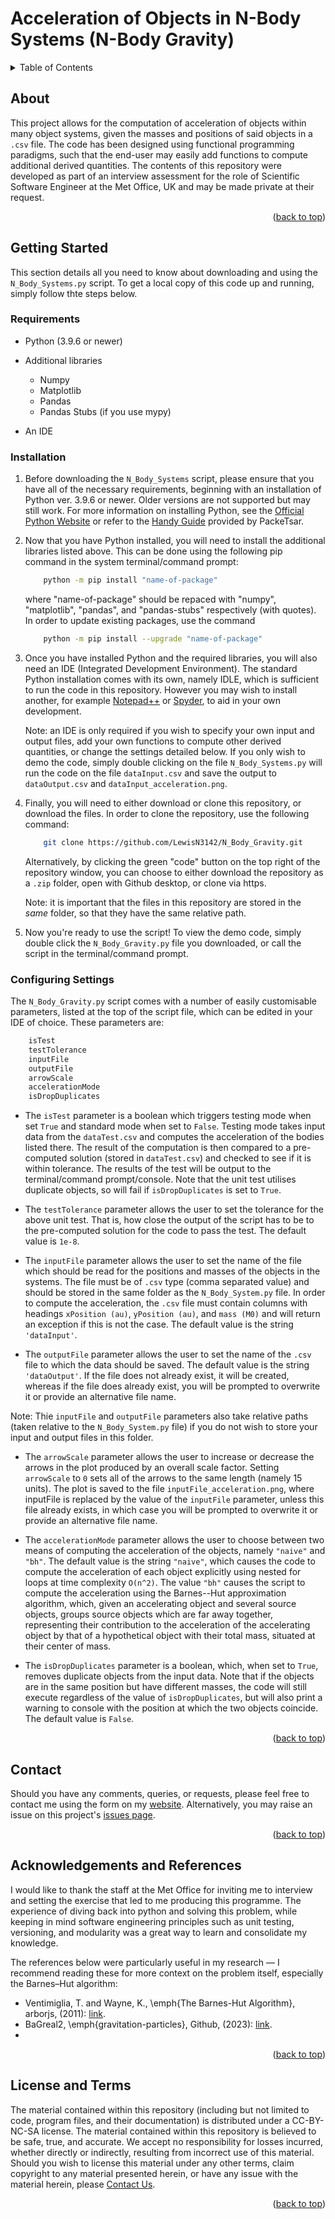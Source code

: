 # Acceleration of Objects in N-Body Systems (N-Body Gravity)

<a id="readme-top"></a>

<details>
  <summary>Table of Contents</summary>
  <ol>
  <li> <a href="#about">About</a></li>
  <li> <a href="#getting-started">Getting Started</a>
    <ul>
      <li> <a href="#requirements">Requirements</a></li>
      <li> <a href="#installation">Installation</a></li>
      <li> <a href="#configuring-settings">Configuring Settings</a></li>
    </ul>  </li>
  <li> <a href="#contact">Contact</a></li>
  <li> <a href="#acknowledgements-and-references">Acknowledgements and References</a></li>
  </ol>
</details>

## About

This project allows for the computation of acceleration of objects within many object systems, given the masses and positions of said objects in a `.csv` file. The code has been designed using functional programming paradigms, such that the end-user may easily add functions to compute additional derived quantities. The contents of this repository were developed as part of an interview assessment for the role of Scientific Software Engineer at the Met Office, UK and may be made private at their request.

<p align="right">(<a href="#readme-top">back to top</a>)</p>

## Getting Started

This section details all you need to know about downloading and using the `N_Body_Systems.py` script. To get a local copy of this code up and running, simply follow thte steps below.

### Requirements

- Python (3.9.6 or newer)

- Additional libraries

  - Numpy
  - Matplotlib
  - Pandas
  - Pandas Stubs (if you use mypy)

- An IDE

### Installation

1. Before downloading the `N_Body_Systems` script, please ensure that you have all of the necessary requirements, beginning with an installation of Python ver. 3.9.6 or newer. Older versions are not supported but may still work. For more information on installing Python, see the <a href="https://www.python.org/downloads/">Official Python Website</a> or refer to the <a href="https://github.com/PackeTsar/Install-Python/blob/master/README.md">Handy Guide</a> provided by PackeTsar.

2. Now that you have Python installed, you will need to install the additional libraries listed above. This can be done using the following pip command in the system terminal/command prompt:

   ```sh
       python -m pip install "name-of-package"
   ```

   where "name-of-package" should be repaced with "numpy", "matplotlib", "pandas", and "pandas-stubs" respectively (with quotes). In order to update existing packages, use the command

   ```sh
       python -m pip install --upgrade "name-of-package"
   ```

3. Once you have installed Python and the required libraries, you will also need an IDE (Integrated Development Environment). The standard Python installation comes with its own, namely IDLE, which is sufficient to run the code in this repository. However you may wish to install another, for example <a href="https://notepad-plus-plus.org/">Notepad++</a> or <a href="https://www.spyder-ide.org/">Spyder</a>, to aid in your own development.

   Note: an IDE is only required if you wish to specify your own input and output files, add your own functions to compute other derived quantities, or change the settings detailed below. If you only wish to demo the code, simply double clicking on the file `N_Body_Systems.py` will run the code on the file `dataInput.csv` and save the output to `dataOutput.csv` and `dataInput_acceleration.png`.

4. Finally, you will need to either download or clone this repository, or download the files. In order to clone the repository, use the following command:

   ```sh
       git clone https://github.com/LewisN3142/N_Body_Gravity.git
   ```

   Alternatively, by clicking the green "code" button on the top right of the repository window, you can choose to either download the repository as a `.zip` folder, open with Github desktop, or clone via https.

   Note: it is important that the files in this repository are stored in the _same_ folder, so that they have the same relative path.

5. Now you're ready to use the script! To view the demo code, simply double click the `N_Body_Gravity.py` file you downloaded, or call the script in the terminal/command prompt.

### Configuring Settings

The `N_Body_Gravity.py` script comes with a number of easily customisable parameters, listed at the top of the script file, which can be edited in your IDE of choice. These parameters are:

```sh
    isTest
    testTolerance
    inputFile
    outputFile
    arrowScale
    accelerationMode
    isDropDuplicates
```

- The `isTest` parameter is a boolean which triggers testing mode when set `True` and standard mode when set to `False`. Testing mode takes input data from the `dataTest.csv` and computes the acceleration of the bodies listed there. The result of the computation is then compared to a pre-computed solution (stored in `dataTest.csv`) and checked to see if it is within tolerance. The results of the test will be output to the terminal/command prompt/console. Note that the unit test utilises duplicate objects, so will fail if `isDropDuplicates` is set to `True`.

- The `testTolerance` parameter allows the user to set the tolerance for the above unit test. That is, how close the output of the script has to be to the pre-computed solution for the code to pass the test. The default value is `1e-8`.

- The `inputFile` parameter allows the user to set the name of the file which should be read for the positions and masses of the objects in the systems. The file must be of `.csv` type (comma separated value) and should be stored in the same folder as the `N_Body_System.py` file. In order to compute the acceleration, the `.csv` file must contain columns with headings `xPosition (au)`, `yPosition (au)`, and `mass (M0)` and will return an exception if this is not the case. The default value is the string `'dataInput'`.

- The `outputFile` parameter allows the user to set the name of the `.csv` file to which the data should be saved. The default value is the string `'dataOutput'`. If the file does not already exist, it will be created, whereas if the file does already exist, you will be prompted to overwrite it or provide an alternative file name.

Note: Thie `inputFile` and `outputFile` parameters also take relative paths (taken relative to the `N_Body_System.py` file) if you do not wish to store your input and output files in this folder.

- The `arrowScale` parameter allows the user to increase or decrease the arrows in the plot produced by an overall scale factor. Setting `arrowScale` to `0` sets all of the arrows to the same length (namely 15 units). The plot is saved to the file `inputFile_acceleration.png`, where inputFile is replaced by the value of the `inputFile` parameter, unless this file already exists, in which case you will be prompted to overwrite it or provide an alternative file name.

- The `accelerationMode` parameter allows the user to choose between two means of computing the acceleration of the objects, namely `"naive"` and `"bh"`. The default value is the string `"naive"`, which causes the code to compute the acceleration of each object explicitly using nested for loops at time complexity `O(n^2)`. The value `"bh"` causes the script to compute the acceleration using the Barnes--Hut approximation algorithm, which, given an accelerating object and several source objects, groups source objects which are far away together, representing their contribution to the acceleration of the accelerating object by that of a hypothetical object with their total mass, situated at their center of mass.

- The `isDropDuplicates` parameter is a boolean, which, when set to `True`, removes duplicate objects from the input data. Note that if the objects are in the same position but have different masses, the code will still execute regardless of the value of `isDropDuplicates`, but will also print a warning to console with the position at which the two objects coincide. The default value is `False`.

<p align="right">(<a href="#readme-top">back to top</a>)</p>

## Contact

Should you have any comments, queries, or requests, please feel free to contact me using the form on my <a href="https://lewisn3142.github.io/contact_page/contact.html">website</a>.
Alternatively, you may raise an issue on this project's <a href="https://github.com/LewisN3142/N-Body-Gravity/issues">issues page</a>.

<p align="right">(<a href="#readme-top">back to top</a>)</p>

## Acknowledgements and References

I would like to thank the staff at the Met Office for inviting me to interview and setting the exercise that led to me producing this programme. The experience of diving back into python and solving this problem, while keeping in mind software engineering principles such as unit testing, versioning, and modularity was a great way to learn and consolidate my knowledge.

The references below were particularly useful in my research &mdash; I recommend reading these for more context on the problem itself, especially the Barnes&ndash;Hut algorithm:

- Ventimiglia, T. and Wayne, K., \emph{The Barnes-Hut Algorithm}, arborjs, (2011): <a href="https://arborjs.org/docs/barnes-hut">link</a>.
- BaGreal2, \emph{gravitation-particles}, Github, (2023): <a href="https://github.com/BaGreal2/gravitation-particles">link</a>.
-

<p align="right">(<a href="#readme-top">back to top</a>)</p>

## License and Terms

The material contained within this repository (including but not limited to code, program files, and their documentation) is distributed under a CC-BY-NC-SA license. The material contained within this repository is believed to be safe, true, and accurate. We accept no responsibility for losses incurred, whether directly or indirectly, resulting from incorrect use of this material. Should you wish to license this material under any other terms, claim copyright to any material presented herein, or have any issue with the material herein, please [Contact Us](https://lewisn3142.github.io/contact_page/contact.html).

<p align="right">(<a href="#readme-top">back to top</a>)</p>
